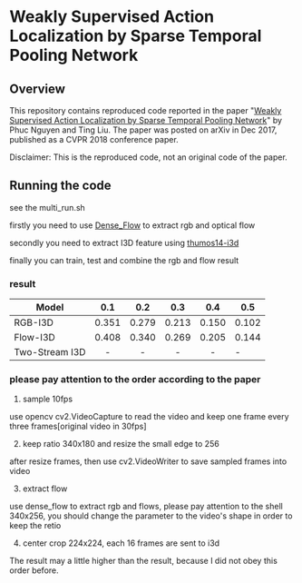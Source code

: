 # Weakly Supervised Action Localization by Sparse Temporal Pooling Network

## Overview

This repository contains reproduced code reported in the paper "[Weakly Supervised Action Localization by Sparse Temporal Pooling Network](https://arxiv.org/abs/1712.05080)" by Phuc Nguyen and Ting Liu.
The paper was posted on arXiv in Dec 2017, published as a CVPR 2018 conference paper.

Disclaimer: This is the reproduced code, not an original code of the paper.

## Running the code

see the multi_run.sh

firstly you need to use [Dense_Flow](https://github.com/yjxiong/dense_flow) to extract rgb and optical flow

secondly you need to extract I3D feature using [thumos14-i3d](https://github.com/demianzhang/thumos14-i3d)

finally you can train, test and combine the rgb and flow result

### result

Model          |  0.1  |  0.2  |  0.3  |  0.4  |  0.5
-------------- | :---: | :---: | :---: | :---: | ----
RGB-I3D        | 0.351 | 0.279 | 0.213 | 0.150 | 0.102
Flow-I3D       | 0.408 | 0.340 | 0.269 | 0.205 | 0.144
Two-Stream I3D | - | - | - | - |  -

### please pay attention to the order according to the paper
1. sample 10fps 

  use opencv cv2.VideoCapture to read the video and keep one frame every three frames[original video in 30fps]

2. keep ratio 340x180 and resize the small edge to 256 

  after resize frames, then use cv2.VideoWriter to save sampled frames into video

3. extract flow

  use dense_flow to extract rgb and flows, please pay attention to the shell 340x256, you should change the parameter to the video's shape in order to keep the retio

4. center crop 224x224, each 16 frames are sent to i3d

The result may a little higher than the result, because I did not obey this order before.
